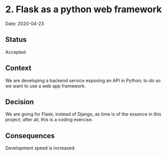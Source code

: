 # 2. Flask as a python web framework

Date: 2020-04-23

## Status

Accepted

## Context

We are developing a backend service exposing an API in Python; to do so we want to use a web app framework.

## Decision

We are going for Flask; instead of Django, as time is of the essence in this project; after all, this is a coding exercise.

## Consequences

Development speed is increased.
